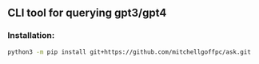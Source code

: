 ## CLI tool for querying gpt3/gpt4

### Installation:

```sh
python3 -m pip install git+https://github.com/mitchellgoffpc/ask.git
```
